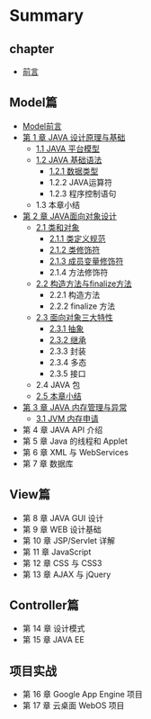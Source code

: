 # Summary

## chapter

* [前言](README.md)

## Model篇

* [Model前言](modelpian/introduction.md)
* [第 1 章 JAVA 设计原理与基础](modelpian/test.md)
  * [1.1 JAVA 平台模型](modelpian/chapter1.md)
  * [1.2 JAVA 基础语法](modelpian/12-java-ji-chu-yu-fa.md)
    * [1.2.1 数据类型](modelpian/12-java-ji-chu-yu-fa/121-shu-ju-lei-xing.md)
    * 1.2.2 JAVA运算符
    * 1.2.3 程序控制语句
  * 1.3 本章小结
* [第 2 章 JAVA面向对象设计](modelpian/di-2-zhang-java-mian-xiang-dui-xiang-she-ji.md)
  * [2.1 类和对象](modelpian/di-2-zhang-java-mian-xiang-dui-xiang-she-ji/21-lei-he-dui-xiang.md)
    * [2.1.1 类定义规范](modelpian/di-2-zhang-java-mian-xiang-dui-xiang-she-ji/21-lei-he-dui-xiang/211-lei-ding-yi-gui-fan.md)
    * [2.1.2 类修饰符](modelpian/di-2-zhang-java-mian-xiang-dui-xiang-she-ji/21-lei-he-dui-xiang/212-lei-xiu-shi-fu.md)
    * [2.1.3 成员变量修饰符](modelpian/di-2-zhang-java-mian-xiang-dui-xiang-she-ji/21-lei-he-dui-xiang/213-cheng-yuan-bian-liang-xiu-shi-fu.md)
    * 2.1.4 方法修饰符
  * [2.2 构造方法与finalize方法](modelpian/di-2-zhang-java-mian-xiang-dui-xiang-she-ji/22-gou-zao-fang-fa-yu-finalize-fang-fa.md)
    * 2.2.1 构造方法
    * 2.2.2 finalize 方法
  * [2.3 面向对象三大特性](modelpian/di-2-zhang-java-mian-xiang-dui-xiang-she-ji/23-mian-xiang-dui-xiang-san-da-te-xing.md)
    * [2.3.1 抽象](modelpian/di-2-zhang-java-mian-xiang-dui-xiang-she-ji/23-mian-xiang-dui-xiang-san-da-te-xing/231-chou-xiang.md)
    * [2.3.2 继承](modelpian/di-2-zhang-java-mian-xiang-dui-xiang-she-ji/23-mian-xiang-dui-xiang-san-da-te-xing/232-ji-cheng.md)
    * 2.3.3 封装
    * 2.3.4 多态
    * 2.3.5 接口
  * 2.4 JAVA 包
  * [2.5 本章小结](modelpian/di-2-zhang-java-mian-xiang-dui-xiang-she-ji/25-ben-zhang-xiao-jie.md)
* [第 3 章 JAVA 内存管理与异常](modelpian/di-3-zhang-java-nei-cun-guan-li-yu-yi-chang.md)
  * [3.1 JVM 内存申请](modelpian/di-3-zhang-java-nei-cun-guan-li-yu-yi-chang/31-jvm-nei-cun-shen-qing.md)
* 第 4 章 JAVA API 介绍
* 第 5 章 Java 的线程和 Applet
* 第 6 章 XML 与 WebServices
* 第 7 章 数据库

## View篇

* 第 8 章 JAVA GUI 设计
* 第 9 章 WEB 设计基础
* 第 10 章 JSP/Servlet 详解
* 第 11 章 JavaScript
* 第 12 章 CSS 与 CSS3
* 第 13 章 AJAX 与 jQuery

## Controller篇

* 第 14 章 设计模式
* 第 15 章 JAVA EE

## 项目实战

* 第 16 章 Google App Engine 项目
* 第 17 章 云桌面 WebOS 项目

